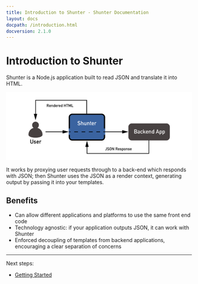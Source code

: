 ```yaml
---
title: Introduction to Shunter - Shunter Documentation
layout: docs
docpath: /introduction.html
docversion: 2.1.0
---
```


Introduction to Shunter
=======================

Shunter is a Node.js application built to read JSON and translate it into HTML.

![Shunter as a proxy](/docs/2.1.0/diagram.png)

It works by proxying user requests through to a back-end which responds with JSON; then Shunter uses the JSON as a render context, generating output by passing it into your templates.


Benefits
--------

- Can allow different applications and platforms to use the same front end code
- Technology agnostic: if your application outputs JSON, it can work with Shunter
- Enforced decoupling of templates from backend applications, encouraging a clear separation of concerns


---

Next steps:

- [Getting Started](getting-started.html)
